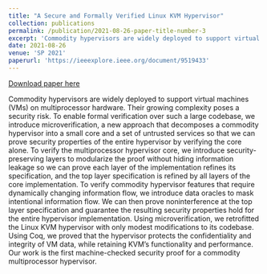 ```yaml
---
title: "A Secure and Formally Verified Linux KVM Hypervisor"
collection: publications
permalink: /publication/2021-08-26-paper-title-number-3
excerpt: 'Commodity hypervisors are widely deployed to support virtual machines (VMs) on multiprocessor hardware. Their growing complexity poses a security risk. To enable formal verification over such a large codebase, we introduce microverification, a new approach that decomposes a commodity hypervisor into a small core and a set of untrusted services so that we can prove security properties of the entire hypervisor by verifying the core alone. To verify the multiprocessor hypervisor core, we introduce security-preserving layers to modularize the proof without hiding information leakage so we can prove each layer of the implementation refines its specification, and the top layer specification is refined by all layers of the core implementation. To verify commodity hypervisor features that require dynamically changing information flow, we introduce data oracles to mask intentional information flow. We can then prove noninterference at the top layer specification and guarantee the resulting security properties hold for the entire hypervisor implementation. Using microverification, we retrofitted the Linux KVM hypervisor with only modest modifications to its codebase. Using Coq, we proved that the hypervisor protects the confidentiality and integrity of VM data, while retaining KVM’s functionality and performance. Our work is the first machine-checked security proof for a commodity multiprocessor hypervisor.'
date: 2021-08-26
venue: 'SP 2021'
paperurl: 'https://ieeexplore.ieee.org/document/9519433'
---
```


<a href='https://ieeexplore.ieee.org/document/9519433'>Download paper here</a>

Commodity hypervisors are widely deployed to support virtual machines (VMs) on multiprocessor hardware. Their growing complexity poses a security risk. To enable formal verification over such a large codebase, we introduce microverification, a new approach that decomposes a commodity hypervisor into a small core and a set of untrusted services so that we can prove security properties of the entire hypervisor by verifying the core alone. To verify the multiprocessor hypervisor core, we introduce security-preserving layers to modularize the proof without hiding information leakage so we can prove each layer of the implementation refines its specification, and the top layer specification is refined by all layers of the core implementation. To verify commodity hypervisor features that require dynamically changing information flow, we introduce data oracles to mask intentional information flow. We can then prove noninterference at the top layer specification and guarantee the resulting security properties hold for the entire hypervisor implementation. Using microverification, we retrofitted the Linux KVM hypervisor with only modest modifications to its codebase. Using Coq, we proved that the hypervisor protects the confidentiality and integrity of VM data, while retaining KVM’s functionality and performance. Our work is the first machine-checked security proof for a commodity multiprocessor hypervisor.
